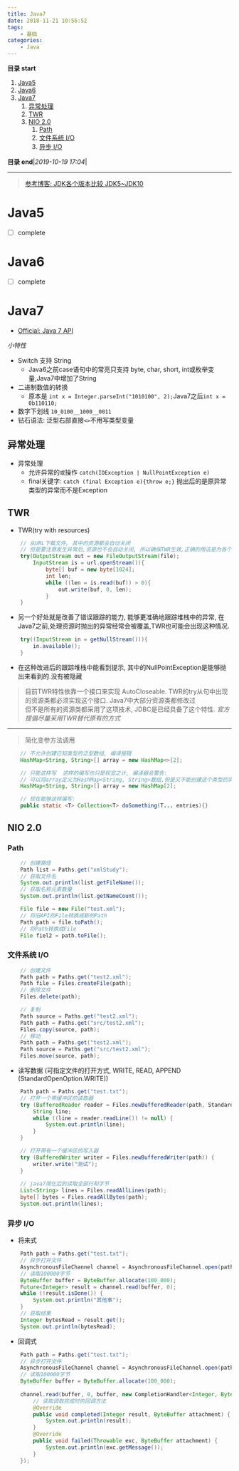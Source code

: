 ```yaml
---
title: Java7
date: 2018-11-21 10:56:52
tags: 
    - 基础
categories: 
    - Java
---
```


**目录 start**
 
1. [Java5](#java5)
1. [Java6](#java6)
1. [Java7](#java7)
    1. [异常处理](#异常处理)
    1. [TWR](#twr)
    1. [NIO 2.0](#nio-20)
        1. [Path](#path)
        1. [文件系统 I/O](#文件系统-io)
        1. [异步 I/O](#异步-io)

**目录 end**|_2019-10-19 17:04_|
****************************************

> [参考博客: JDK各个版本比较 JDK5~JDK10](https://blog.csdn.net/tieselingzhi/article/details/79764048s)

# Java5 
- [ ] complete 

# Java6
- [ ] complete

# Java7
- [Official: Java 7 API](https://docs.oracle.com/javase/7/docs/api/)

_小特性_
- Switch 支持 String
    - Java6之前case语句中的常亮只支持 byte, char, short, int或枚举变量,Java7中增加了String
- 二进制数值的转换
    - 原本是 `int x = Integer.parseInt("1010100", 2);`Java7之后`int x = 0b110110;`
- 数字下划线 `10_0100__1000__0011`
- 钻石语法: 泛型右部直接`<>`不用写类型变量

## 异常处理
- 异常处理
    - 允许异常的`或`操作 `catch(IOException | NullPointException e)`
    - final关键字: `catch (final Exception e){throw e;}` 抛出后的是原异常类型的异常而不是Exception

## TWR
- TWR(try with resources)
```java
    // 从URL下载文件, 其中的资源都会自动关闭
    // 但是要注意发生异常后,资源也不会自动关闭, 所以确保TWR生效,正确的用法是为各个资源声明独立变量.
    try(OutputStream out = new FileOutputStream(file);
        InputStream is = url.openStream()){
            byte[] buf = new byte[1024];
            int len; 
            while ((len = is.read(buf)) > 0){
                out.write(buf, 0, len);
            }
    }
```
- 另一个好处就是改善了错误跟踪的能力, 能够更准确地跟踪堆栈中的异常, 在Java7之前,处理资源时抛出的异常经常会被覆盖,TWR也可能会出现这种情况.
```java
    try((InputStream in = getNullStream())){
        in.available();
    }
```
- 在这种改进后的跟踪堆栈中能看到提示, 其中的NullPointException是能够抛出来看到的.没有被隐藏

> 目前TWR特性依靠一个接口来实现 AutoCloseable. TWR的try从句中出现的资源类都必须实现这个接口. Java7中大部分资源类都修改过  
> 但不是所有的资源类都采用了这项技术, JDBC是已经具备了这个特性. _官方提倡尽量采用TWR替代原有的方式_  

*********************
> 简化变参方法调用
```java
    // 不允许创建已知类型的泛型数组, 编译报错
    HashMap<String, String>[] array = new HashMap<>[2];

    // 只能这样写  这样的编写也只是权宜之计, 编译器会警告: 
    // 可以将array定义为HashMap<String, String>数组,但是又不能创建这个类型的实例  所以这里只是将原始类型实例化了放进去.
    HashMap<String, String>[] array = new HashMap[2];

    // 现在能够这样编写:
    public static <T> Collection<T> doSomething(T... entries){}
```
## NIO 2.0 
### Path
```java
    // 创建路径
    Path list = Paths.get("xmlStudy");
    // 获取文件名
    System.out.println(list.getFileName());
    // 获取名称元素数量
    System.out.println(list.getNameCount());

    File file = new File("test.xml");
    // 将旧API的File转换成新的Path
    Path path = file.toPath();
    // 将Path转换成File
    File fiel2 = path.toFile();
```

### 文件系统 I/O
```java
    // 创建文件
    Path path = Paths.get("test2.xml");
    Path file = Files.createFile(path);
    // 删除文件
    Files.delete(path);

    // 复制
    Path source = Paths.get("test2.xml");
    Path path = Paths.get("src/test2.xml");
    Files.copy(source, path);
    // 移动
    Path path = Paths.get("test2.xml");
    Path source = Paths.get("src/test2.xml");
    Files.move(source, path);
```

-	读写数据 (可指定文件的打开方式, WRITE, READ, APPEND (StandardOpenOption.WRITE))
```java
    Path path = Paths.get("test.txt");
    // 打开一个带缓冲区的读取器
    try (BufferedReader reader = Files.newBufferedReader(path, StandardCharsets.UTF_8)) {
        String line;
        while ((line = reader.readLine()) != null) {
            System.out.println(line);
        }
    }

    // 打开带有一个缓冲区的写入器
    try (BufferedWriter writer = Files.newBufferedWriter(path)) {
        writer.write("测试");
    }
    
    // java7简化后的读取全部行和字节
    List<String> lines = Files.readAllLines(path);
    byte[] bytes = Files.readAllBytes(path);
    System.out.println(lines);
```

### 异步 I/O
- 将来式
	
```java
    Path path = Paths.get("test.txt");
    // 异步打开文件
    AsynchronousFileChannel channel = AsynchronousFileChannel.open(path);
    // 读取100000字节
    ByteBuffer buffer = ByteBuffer.allocate(100_000);
    Future<Integer> result = channel.read(buffer, 0);
    while (!result.isDone()) {
        System.out.println("其他事");
    }
    // 获取结果
    Integer bytesRead = result.get();
    System.out.println(bytesRead);
```
- 回调式

```java
    Path path = Paths.get("test.txt");
    // 异步打开文件
    AsynchronousFileChannel channel = AsynchronousFileChannel.open(path);
    // 读取100000字节
    ByteBuffer buffer = ByteBuffer.allocate(100_000);
    
    channel.read(buffer, 0, buffer, new CompletionHandler<Integer, ByteBuffer>() {
        // 读取调取完成时的回调方法
        @Override
        public void completed(Integer result, ByteBuffer attachment) {
            System.out.println(result);
        }
        @Override
        public void failed(Throwable exc, ByteBuffer attachment) {
            System.out.println(exc.getMessage());
        }
    });
```


